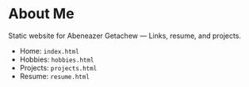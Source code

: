 # About Me

Static website for Abeneazer Getachew — Links, resume, and projects.

- Home: `index.html`
- Hobbies: `hobbies.html`
- Projects: `projects.html`
- Resume: `resume.html`
